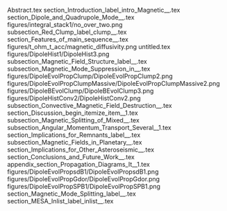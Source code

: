 Abstract.tex
section_Introduction_label_intro_Magnetic__.tex
section_Dipole_and_Quadrupole_Mode__.tex
figures/integral_stack1/no_over_two.png
subsection_Red_Clump_label_clump__.tex
section_Features_of_main_sequence__.tex
figures/t_ohm_t_acc/magnetic_diffusivity.png
untitled.tex
figures/DipoleHist1/DipoleHist3.png
subsection_Magnetic_Field_Structure_label__.tex
subsection_Magnetic_Mode_Suppression_in__.tex
figures/DipoleEvolPropClump/DipoleEvolPropClump2.png
figures/DipoleEvolPropClumpMassive/DipoleEvolPropClumpMassive2.png
figures/DipoleBEvolClump/DipoleBEvolClump3.png
figures/DipoleHistConv2/DipoleHistConv2.png
subsection_Convective_Magnetic_Field_Destruction__.tex
section_Discussion_begin_itemize_item__1.tex
subsection_Magnetic_Splitting_of_Mixed__.tex
subsection_Angular_Momentum_Transport_Several__1.tex
section_Implications_for_Remnants_label__.tex
subsection_Magnetic_Fields_in_Planetary__.tex
section_Implications_for_Other_Asteroseismic__.tex
section_Conclusions_and_Future_Work__.tex
appendix_section_Propagation_Diagrams_It__1.tex
figures/DipoleEvolPropsdB1/DipoleEvolPropsdB1.png
figures/DipoleEvolPropGdor/DipoleEvolPropGdor.png
figures/DipoleEvolPropSPB1/DipoleEvolPropSPB1.png
section_Magnetic_Mode_Splitting_label__.tex
section_MESA_Inlist_label_inlist__.tex
